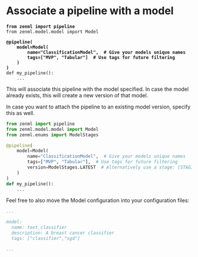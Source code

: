 # Associate a pipeline with a model

<pre class="language-python"><code class="lang-python"><strong>from zenml import pipeline
</strong>from zenml.model.model import Model

<strong>@pipeline(
</strong><strong>    model=Model(
</strong><strong>        name="ClassificationModel",  # Give your models unique names
</strong><strong>        tags=["MVP", "Tabular"]  # Use tags for future filtering
</strong><strong>    )
</strong><strong>)
</strong>def my_pipeline():
    ...
</code></pre>

This will associate this pipeline with the model specified. In case the model already exists, this will create a new version of that model.

In case you want to attach the pipeline to an existing model version, specify this as well.

```python
from zenml import pipeline
from zenml.model.model import Model
from zenml.enums import ModelStages

@pipeline(
    model=Model(
        name="ClassificationModel",  # Give your models unique names
        tags=["MVP", "Tabular"],  # Use tags for future filtering
        version=ModelStages.LATEST  # Alternatively use a stage: [STAGING, PRODUCTION]]
    )
)
def my_pipeline():
    ...
```

Feel free to also move the Model configuration into your configuration files:

```yaml
...

model:
  name: text_classifier
  description: A breast cancer classifier
  tags: ["classifier","sgd"]

...
```
